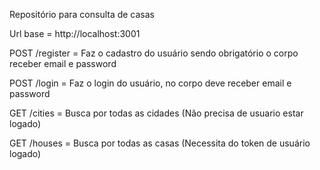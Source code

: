 Repositório para consulta de casas

Url base = http://localhost:3001

POST /register = Faz o cadastro do usuário sendo obrigatório o corpo receber email e password

POST /login = Faz o login do usuário, no corpo deve receber email e password

GET /cities = Busca por todas as cidades (Não precisa de usuario estar logado)

GET /houses = Busca por todas as casas (Necessita do token de usuário logado)
